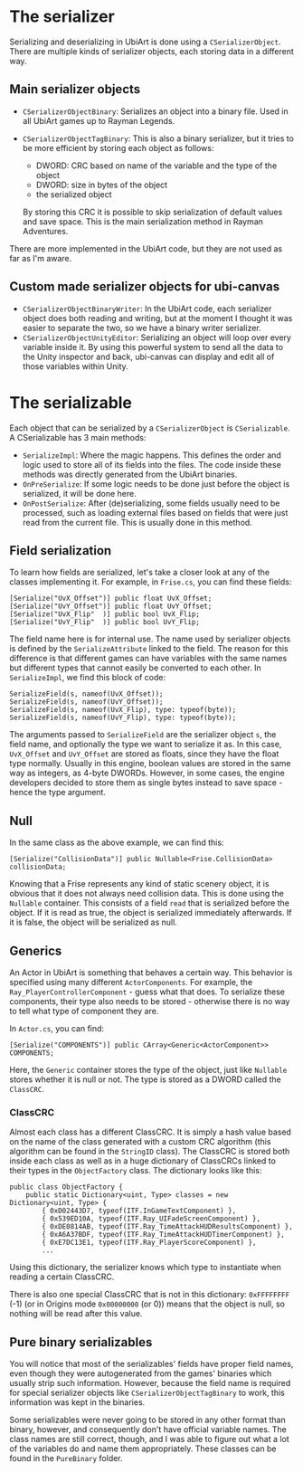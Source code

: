 # The serializer
Serializing and deserializing in UbiArt is done using a `CSerializerObject`. There are multiple kinds of serializer objects, each storing data in a different way.

## Main serializer objects
* `CSerializerObjectBinary`: Serializes an object into a binary file. Used in all UbiArt games up to Rayman Legends.
* `CSerializerObjectTagBinary`: This is also a binary serializer, but it tries to be more efficient by storing each object as follows:
  - DWORD: CRC based on name of the variable and the type of the object
  - DWORD: size in bytes of the object
  - the serialized object

  By storing this CRC it is possible to skip serialization of default values and save space. This is the main serialization method in Rayman Adventures.

There are more implemented in the UbiArt code, but they are not used as far as I'm aware.

## Custom made serializer objects for ubi-canvas
* `CSerializerObjectBinaryWriter`: In the UbiArt code, each serializer object does both reading and writing, but at the moment I thought it was easier to separate the two, so we have a binary writer serializer.
* `CSerializerObjectUnityEditor`: Serializing an object will loop over every variable inside it. By using this powerful system to send all the data to the Unity inspector and back, ubi-canvas can display and edit all of those variables within Unity.

# The serializable
Each object that can be serialized by a `CSerializerObject` is `CSerializable`. A CSerializable has 3 main methods:
* `SerializeImpl`: Where the magic happens. This defines the order and logic used to store all of its fields into the files. The code inside these methods was directly generated from the UbiArt binaries.
* `OnPreSerialize`: If some logic needs to be done just before the object is serialized, it will be done here.
* `OnPostSerialize`: After (de)serializing, some fields usually need to be processed, such as loading external files based on fields that were just read from the current file. This is usually done in this method.

## Field serialization
To learn how fields are serialized, let's take a closer look at any of the classes implementing it. For example, in `Frise.cs`, you can find these fields:
```
[Serialize("UvX_Offset")] public float UvX_Offset;
[Serialize("UvY_Offset")] public float UvY_Offset;
[Serialize("UvX_Flip"  )] public bool UvX_Flip;
[Serialize("UvY_Flip"  )] public bool UvY_Flip;
```
The field name here is for internal use. The name used by serializer objects is defined by the `SerializeAttribute` linked to the field. The reason for this difference is that different games can have variables with the same names but different types that cannot easily be converted to each other.
In `SerializeImpl`, we find this block of code:
```
SerializeField(s, nameof(UvX_Offset));
SerializeField(s, nameof(UvY_Offset));
SerializeField(s, nameof(UvX_Flip), type: typeof(byte));
SerializeField(s, nameof(UvY_Flip), type: typeof(byte));
```
The arguments passed to `SerializeField` are the serializer object `s`, the field name, and optionally the type we want to serialize it as. In this case, `UvX_Offset` and `UvY_Offset` are stored as floats, since they have the float type normally. Usually in this engine, boolean values are stored in the same way as integers, as 4-byte DWORDs. However, in some cases, the engine developers decided to store them as single bytes instead to save space - hence the type argument.

## Null
In the same class as the above example, we can find this:
```
[Serialize("CollisionData")] public Nullable<Frise.CollisionData> collisionData;
```
Knowing that a Frise represents any kind of static scenery object, it is obvious that it does not always need collision data. This is done using the `Nullable` container. This consists of a field `read` that is serialized before the object. If it is read as true, the object is serialized immediately afterwards. If it is false, the object will be serialized as null.

## Generics
An Actor in UbiArt is something that behaves a certain way. This behavior is specified using many different `ActorComponents`. For example, the `Ray_PlayerControllerComponent` - guess what that does. To serialize these components, their type also needs to be stored - otherwise there is no way to tell what type of component they are.

In `Actor.cs`, you can find:
```
[Serialize("COMPONENTS")] public CArray<Generic<ActorComponent>> COMPONENTS;
```
Here, the `Generic` container stores the type of the object, just like `Nullable` stores whether it is null or not. The type is stored as a DWORD called the `ClassCRC`.

### ClassCRC
Almost each class has a different ClassCRC. It is simply a hash value based on the name of the class generated with a custom CRC algorithm (this algorithm can be found in the `StringID` class). The ClassCRC is stored both inside each class as well as in a huge dictionary of ClassCRCs linked to their types in the `ObjectFactory` class. The dictionary looks like this:
```
public class ObjectFactory {
	public static Dictionary<uint, Type> classes = new Dictionary<uint, Type> {
		{ 0xD02443D7, typeof(ITF.InGameTextComponent) },
		{ 0x539ED10A, typeof(ITF.Ray_UIFadeScreenComponent) },
		{ 0xDE0814AB, typeof(ITF.Ray_TimeAttackHUDResultsComponent) },
		{ 0xA6A37BDF, typeof(ITF.Ray_TimeAttackHUDTimerComponent) },
		{ 0xE7DC13E1, typeof(ITF.Ray_PlayerScoreComponent) },
		...
```
Using this dictionary, the serializer knows which type to instantiate when reading a certain ClassCRC.

There is also one special ClassCRC that is not in this dictionary: `0xFFFFFFFF` (-1) (or in Origins mode `0x00000000` (or 0)) means that the object is null, so nothing will be read after this value.

## Pure binary serializables
You will notice that most of the serializables' fields have proper field names, even though they were autogenerated from the games' binaries which usually strip such information. However, because the field name is required for special serializer objects like `CSerializerObjectTagBinary` to work, this information was kept in the binaries.

Some serializables were never going to be stored in any other format than binary, however, and consequently don't have official variable names. The class names are still correct, though, and I was able to figure out what a lot of the variables do and name them appropriately. These classes can be found in the `PureBinary` folder.